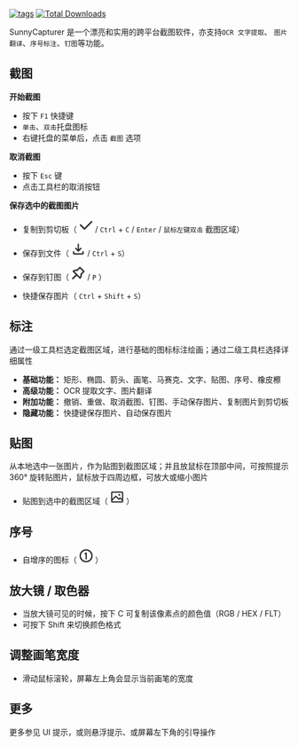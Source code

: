  [<img src="https://img.shields.io/github/release/XMuli/SunnyCapturer.svg?label=version" alt="tags"/>](https://github.com/XMuli/SunnyCapturer/releases)   [<img src="https://img.shields.io/github/downloads/XMuli/SunnyCapturer/total" alt="Total Downloads" />](https://github.com/XMuli/SunnyCapturer/releases)  

SunnyCapturer 是一个漂亮和实用的跨平台截图软件，亦支持`OCR 文字提取`、 `图片翻译`、`序号标注`、`钉图`等功能。



## 截图

**开始截图**

- 按下 `F1` 快捷键
- `单击`、`双击`托盘图标
- 右键托盘的菜单后，点击 `截图` 选项



**取消截图**

- 按下 `Esc` 键
- 点击工具栏的取消按钮



**保存选中的截图图片**

- 复制到剪切板（ <img src="../_media/img/copy_dark.svg" alt="复制到剪切板" width="25" height="25"> / `Ctrl` + `C` / `Enter` / `鼠标左键双击` 截图区域）

- 保存到文件（ <img src="../_media/img/save_dark.svg" alt="完成截图" width="25" height="25"> / `Ctrl` + `S`）

- 保存到钉图（ <img src="../_media/img/pin_dark.svg" alt="钉图" width="25" height="25"> / `P` ）

- 快捷保存图片（ `Ctrl` + `Shift` + `S`）

  

## 标注

通过一级工具栏选定截图区域，进行基础的图标标注绘画；通过二级工具栏选择详细属性

- **基础功能：** 矩形、椭圆、箭头、画笔、马赛克、文字、贴图、序号、橡皮檫
- **高级功能：** OCR 提取文字、图片翻译
- **附加功能：** 撤销、重做、取消截图、钉图、手动保存图片、复制图片到剪切板
- **隐藏功能：** 快捷键保存图片、自动保存图片



## 贴图

从本地选中一张图片，作为贴图到截图区域；并且放鼠标在顶部中间，可按照提示 360° 旋转贴图片，鼠标放于四周边框，可放大或缩小图片

- 贴图到选中的截图区域（ <img src="../_media/img/image_dark.svg" alt="贴图" width="25" height="25"> ）



## 序号

- 自增序的图标（ <img src="../_media/img/counter_dark.svg" alt="序号" width="25" height="25"> ）




## 放大镜 / 取色器

- 当放大镜可见的时候，按下 C 可复制该像素点的颜色值（RGB / HEX / FLT）
- 可按下 Shift 来切换颜色格式



## 调整画笔宽度

- 滑动鼠标滚轮，屏幕左上角会显示当前画笔的宽度



## 更多

更多参见 UI 提示，或则悬浮提示、或屏幕左下角的引导操作

